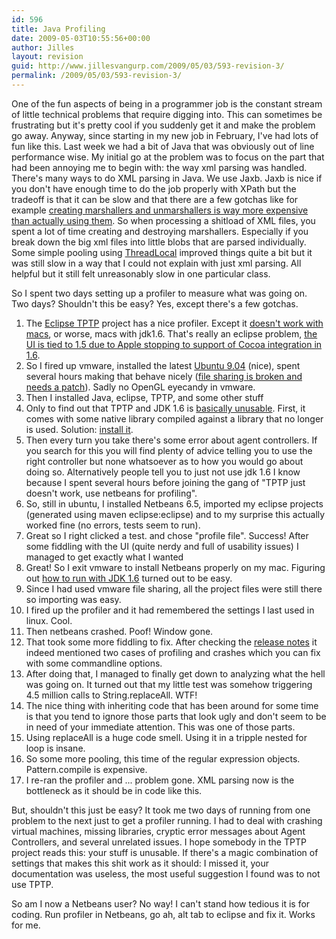 ```yaml
---
id: 596
title: Java Profiling
date: 2009-05-03T10:55:56+00:00
author: Jilles
layout: revision
guid: http://www.jillesvangurp.com/2009/05/03/593-revision-3/
permalink: /2009/05/03/593-revision-3/
---
```

One of the fun aspects of being in a programmer job is the constant stream of little technical problems that require digging into. This can sometimes be frustrating but it's pretty cool if you suddenly get it and make the problem go away. Anyway, since starting in my new job in February, I've had lots of fun like this. Last week we had a bit of Java that was obviously out of line performance wise. My initial go at the problem was to focus on the part that had been annoying me to begin with: the way xml parsing was handled. There's many ways to do XML parsing in Java. We use Jaxb. Jaxb is nice if you don't have enough time to do the job properly with XPath but the tradeoff is that it can be slow and that there are a few gotchas like for example <a href="https://wsit.dev.java.net/servlets/ReadMsg?list=dev&msgNo=66">creating marshallers and unmarshallers is way more expensive than actually using them</a>. So when processing a shitload of XML files, you spent a lot of time creating and destroying marshallers. Especially if you break down the big xml files into little blobs that are parsed individually. Some simple pooling using <a href="http://java.sun.com/javase/6/docs/api/java/lang/ThreadLocal.html">ThreadLocal</a> improved things quite a bit but it was still slow in a way that I could not explain with just xml parsing.  All helpful but it still felt unreasonably slow in one particular class.

So I spent two days setting up a profiler to measure what was going on. Two days? Shouldn't this be easy? Yes, except there's a few gotchas.
<ol>
	<li>The <a href="http://www.eclipse.org/tptp/">Eclipse TPTP</a> project has a nice profiler. Except it <a href="http://dev.eclipse.org/newslists/news.eclipse.tptp/msg07162.html">doesn't work with macs</a>, or worse, macs with jdk1.6. That's really an eclipse problem, <a href="http://blog.kischuk.com/2008/05/08/running-eclipse-on-macbooks-with-java-6/">the UI is tied to 1.5 due to Apple stopping to support of Cocoa integration in 1.6</a>. </li>
	<li>So I fired up vmware, installed the latest <a href="http://arstechnica.com/open-source/news/2009/04/ubuntu-904-release-candidate-arrives.ars">Ubuntu 9.04</a> (nice), spent several hours making that behave nicely (<a href="http://laptopbisnis.blogspot.com/2009/04/ubuntu-904-beta-in-vmware-fusion.html">file sharing is broken and needs a patch</a>). Sadly no OpenGL eyecandy in vmware.</li>
	<li>Then I installed Java, eclipse, TPTP, and some other stuff</li>
	<li>Only to find out that TPTP and JDK 1.6 is <a href="http://www.nabble.com/Utterly-fail-to-set-up-a-TPTP-URL-Test-td21357057.html">basically unusable</a>. First, it comes with some native library compiled against a library that no longer is used. Solution: <a href="http://jordilin.wordpress.com/2009/01/01/eclipse-ganymede-tptp-and-ubuntu-810-intrepid-ibex/">install it</a>.</li>
	<li>Then every turn you take there's some error about agent controllers. If you search for this you will find plenty of advice telling you to use the right controller but none whatsoever as to how you would go about doing so. Alternatively people tell you to just not use jdk 1.6 I know because I spent several hours before joining the gang of "TPTP just doesn't work, use netbeans for profiling".</li>
	<li>So, still in ubuntu, I installed Netbeans 6.5, imported my eclipse projects (generated using maven eclipse:eclipse) and to my surprise this actually worked fine (no errors, tests seem to run).</li>
	<li>Great so I right clicked a test. and chose "profile file". Success! After some fiddling with the UI (quite nerdy and full of usability issues) I managed to get exactly what I wanted</li>
	<li>Great! So I exit vmware to install Netbeans properly on my mac. Figuring out <a href="http://devblog.point2.com/2009/02/17/defaulting-to-jdk-16-in-netbeans-65-on-osx/">how to run with JDK 1.6</a> turned out to be easy.</li>
	<li>Since I had used vmware file sharing, all the project files were still there so importing was easy.</li>
	<li>I fired up the profiler and it had remembered the settings I last used in linux. Cool.</li>
	<li>Then netbeans crashed. Poof! Window gone.</li>
	<li>That took some more fiddling to fix. After checking the <a href="http://www.netbeans.org/community/releases/65/relnotes.html#known_issues-core">release notes</a> it indeed mentioned two cases of profiling and crashes which you can fix with some commandline options.</li>
	<li>After doing that, I managed to finally get down to analyzing what the hell was going on. It turned out that my little test was somehow triggering 4.5 million calls to String.replaceAll. WTF!</li>
	<li>The nice thing with inheriting code that has been around for some time is that you tend to ignore those parts that look ugly and don't seem to be in need of your immediate attention. This was one of those parts.</li>
	<li>Using replaceAll is a huge code smell. Using it in a tripple nested for loop is insane.</li>
	<li>So some more pooling, this time of the regular expression objects. Pattern.compile is expensive.</li>
	<li>I re-ran the profiler and ... problem gone. XML parsing now is the bottleneck as it should be in code like this.</li>
</ol>

But, shouldn't this just be easy? It took me two days of running from one problem to the next just to get a profiler running. I had to deal with crashing virtual machines, missing libraries, cryptic error messages about Agent Controllers, and several unrelated issues. I hope somebody in the TPTP project reads this: your stuff is unusable. If there's a magic combination of settings that makes this shit work as it should: I missed it, your documentation was useless, the most useful suggestion I found was to not use TPTP. 

So am I now a Netbeans user? No way! I can't stand how tedious it is for coding. Run profiler in Netbeans, go ah, alt tab to eclipse and fix it. Works for me.



